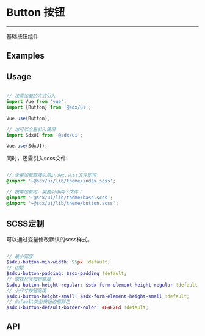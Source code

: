 # Button 按钮
---

基础按钮组件

## Examples

<Common-BasicUsage>
  <ui-button-button></ui-button-button>
  <highlight-code slot="codeText" lang="vue">
    <template>
      <div>
                  <p>
                      <SdxuButton type="default">默认</SdxuButton>
                      <SdxuButton type="primary">primary</SdxuButton>
                      <SdxuButton type="primary" size="small">small</SdxuButton>
                      <SdxuButton type="primary" size="regular" :invert="true">invert</SdxuButton>
                      <SdxuButton type="primary" size="regular" :loading="true">loading</SdxuButton>
                  </p>
                  <p>
                      <SdxuButton type="primary" size="regular" :plain="true">文字按钮</SdxuButton>
                      <SdxuButton type="primary" size="regular" :disabled="true">禁用</SdxuButton>
                      <SdxuButton type="default" size="regular" :shadow="true">投影</SdxuButton>
                  </p>
                  <p>
                      <SdxuButton type="primary" size="regular" :block="true">block</SdxuButton>
                  </p>
                  <p>
                      <SdxuButton type="text" size="regular" trigger="hover">
                          中文
                          <template slot="dropdown">
                              <SdxuButton type="text" size="regular" block>中文</SdxuButton>
                              <SdxuButton type="primary" :invert="true" :plain="true" size="regular" block>English</SdxuButton>
                          </template>
                      </SdxuButton>
                      <SdxuButton type="primary" size="regular" trigger="click" dropdown-width="150px">
                          中文
                          <template slot="dropdown">
                              <SdxuButton type="primary" size="regular" block>中文</SdxuButton>
                              <SdxuButton type="text" size="regular" block>English</SdxuButton>
                          </template>
                      </SdxuButton>
                      <SdxuButton type="primary" :iconOnly="true" placement="right">
                          H
                          <template slot="dropdown">
                              <SdxuButton type="primary" size="regular" block>中文</SdxuButton>
                              <SdxuButton type="text" size="regular" block>English</SdxuButton>
                          </template>
                      </SdxuButton>
                  </p>
              </div>
    </template>
  </highlight-code>
</Common-BasicUsage>

## Usage

```js

// 按需加载的方式引入
import Vue from 'vue';
import {Button} from '@sdx/ui';

Vue.use(Button);

// 也可以全量引入使用
import SdxUI from '@sdx/ui';

Vue.use(SdxUI);
```

同时，还需引入scss文件:

```scss

// 全量加载直接引用index.scss文件即可
@import '~@sdx/ui/lib/theme/index.scss';

// 按需加载时，需要引用两个文件：
@import '~@sdx/ui/lib/theme/base.scss';
@import '~@sdx/ui/lib/theme/button.scss';

```

## SCSS定制

可以通过变量修改默认的scss样式。

```scss

// 最小宽度
$sdxu-button-min-width: 95px !default; 
// 边距
$sdxu-button-padding: $sdx-padding !default;
// 常规尺寸按钮高度
$sdxu-button-height-regular: $sdx-form-element-height-regular !default;
// 小尺寸按钮高度
$sdxu-button-height-small: $sdx-form-element-height-small !default;
// default类型按钮边框颜色
$sdxu-button-default-border-color: #E4E7Ed !default;
```

## API

<ui-button-api slot="api" />
